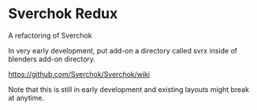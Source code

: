 # Sverchok Redux

A refactoring of Sverchok

In very early development, put add-on a directory called svrx inside of blenders add-on directory.

https://github.com/Sverchok/Sverchok/wiki


Note that this is still in early development and existing layouts might break at anytime.
